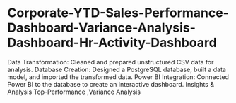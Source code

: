 # Corporate-YTD-Sales-Performance-Dashboard-Variance-Analysis-Dashboard-Hr-Activity-Dashboard
Data Transformation: Cleaned and prepared unstructured CSV data for analysis. Database Creation: Designed a PostgreSQL database, built a data model, and imported the transformed data. Power BI Integration: Connected Power BI to the database to create an interactive dashboard. Insights &amp; Analysis Top-Performance ,Variance Analysis
